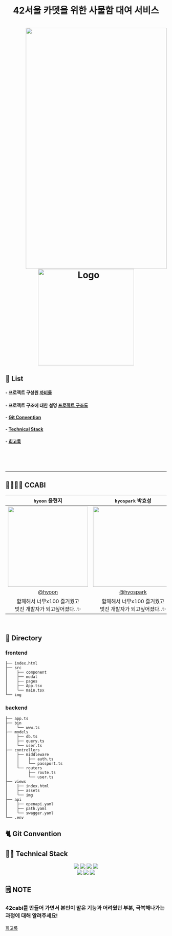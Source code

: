 <!-- LOGO -->
<h1 align='center'> 42서울 카뎃을 위한 사물함 대여 서비스 </h1>
<br />
<img align="right" src="https://www.notion.so/image/https%3A%2F%2Fs3-us-west-2.amazonaws.com%2Fsecure.notion-static.com%2F3a3b84d9-30c1-4749-b815-363c01bd866b%2Fread_me.gif?table=block&spaceId=1dc14d02-9fef-47d5-828a-c667c7d13337&id=ac3fe35e-1d89-492b-b014-e7b580b60c61&userId=c35a0a1a-c458-4454-a8ac-47aecc0173e3&cache=v2" width="440" height="750">

<h1>
<p align="center">
<img src="https://www.notion.so/image/https%3A%2F%2Fs3-us-west-2.amazonaws.com%2Fsecure.notion-static.com%2F422200c6-d33e-40bd-808c-c7794c4c464e%2Flogo_transparent.png?table=block&id=d119c875-6838-4545-8f74-514f583cdd6e&spaceId=1dc14d02-9fef-47d5-828a-c667c7d13337&width=1740&userId=c35a0a1a-c458-4454-a8ac-47aecc0173e3&cache=v2" alt="Logo" width="300" height="300">
</h1>

## 📇 List

#### -  프로젝트 구성원 [까비들](#ccabi)
#### -  프로젝트 구조에 대한 설명 [프로젝트 구조도](#directory)
#### -  [Git Convention](#git-convention)
#### -  [Technical Stack](#technical-stack)
#### -  [회고록](#note)  
<br/>
<br/>
<br/>

***

## 👨‍👩‍👧‍👧 CCABI

| ```hyoon``` 윤현지 | ```hyospark``` 박효성 | ```skim``` 김수빈 | ```spark``` 박성현 |
| :-: | :-: | :-: | :-: |
| <img src="https://www.notion.so/image/https%3A%2F%2Fs3-us-west-2.amazonaws.com%2Fsecure.notion-static.com%2F4bc655ab-7aba-432e-a6ea-235e90f0ccaf%2FUntitled.jpeg?table=block&id=88bd03cc-f0d1-455f-847a-f06d47272665&spaceId=1dc14d02-9fef-47d5-828a-c667c7d13337&width=1740&userId=c35a0a1a-c458-4454-a8ac-47aecc0173e3&cache=v2" width="250"> | <img src="https://www.notion.so/image/https%3A%2F%2Fs3-us-west-2.amazonaws.com%2Fsecure.notion-static.com%2Fc1a166bc-8d97-4bf7-9925-4b18991078ed%2FUntitled.jpeg?table=block&id=3e73475e-e9fe-4bb8-9e02-e44e9e1075c6&spaceId=1dc14d02-9fef-47d5-828a-c667c7d13337&width=1740&userId=c35a0a1a-c458-4454-a8ac-47aecc0173e3&cache=v2" width="250"> | <img src="https://www.notion.so/image/https%3A%2F%2Fs3-us-west-2.amazonaws.com%2Fsecure.notion-static.com%2Fa42d0fab-9ae8-48a1-bbed-a7d418a0283c%2FUntitled.jpeg?table=block&id=77e2ef75-fec7-4f1b-acb7-5b63eb2f4bf9&spaceId=1dc14d02-9fef-47d5-828a-c667c7d13337&width=1740&userId=c35a0a1a-c458-4454-a8ac-47aecc0173e3&cache=v2" width="250"> | <img src="https://www.notion.so/image/https%3A%2F%2Fs3-us-west-2.amazonaws.com%2Fsecure.notion-static.com%2Fa552570b-3630-4232-917c-2c3e6c5ad02a%2FUntitled.jpeg?table=block&id=0519db7d-16b6-4a1c-b6f4-eea4e5722e97&spaceId=1dc14d02-9fef-47d5-828a-c667c7d13337&width=1740&userId=c35a0a1a-c458-4454-a8ac-47aecc0173e3&cache=v2" width="250"> |
| [@hyoon](https://github.com/kamg2218) | [@hyospark](https://github.com/kyoshong) | [@skim](https://github.com/subin195-09) | [@spark](https://github.com/Hyunja27) |
| 함께해서 너무x100 즐거웠고 <div></div> 멋진 개발자가 되고싶어졌다..✨  | 함께해서 너무x100 즐거웠고 <div></div> 멋진 개발자가 되고싶어졌다..✨ | 함께해서 너무x100 즐거웠고 <div></div> 멋진 개발자가 되고싶어졌다..✨  | 함께해서 너무x100 즐거웠고 <div></div> 멋진 개발자가 되고싶어졌다..✨ |
<br/>

## 📁 Directory

### frontend
```
├── index.html
├── src
│    ├── component
│    ├── modal
│    ├── pages
│    ├── App.tsx
│    └── main.tsx
└── img
```

### backend
```
├── app.ts
├── bin
│    └── www.ts
├── models
│    ├── db.ts
│    ├── query.ts
│    └── user.ts
├── controllers
│    ├── middleware
│    │    ├── auth.ts
│    │    └── passport.ts
│    └── routers
│         ├── route.ts
│         └── user.ts
├── views
│    ├── index.html
│    ├── assets
│    └── img
├── api
│    ├── openapi.yaml
│    ├── path.yaml
│    └── swagger.yaml
└── .env
```

## 🐈 Git Convention

## 🧑‍💻 Technical Stack

<div align=center> 
  <img src="https://img.shields.io/badge/typescript-3178C6?style=for-the-badge&logo=typescript&logoColor=white">
  <img src="https://img.shields.io/badge/react-61DAFB?style=for-the-badge&logo=react&logoColor=white"> 
  <img src="https://img.shields.io/badge/Node.js-339933?style=for-the-badge&logo=Node.js&logoColor=white"> 
  <img src="https://img.shields.io/badge/tsnode-3178C6?style=for-the-badge&logo=ts-node&logoColor=white"> 
  <br/>
  <img src="https://img.shields.io/badge/bootstrap-7952B3?style=for-the-badge&logo=Bootstrap&logoColor=white"> 
  <img src="https://img.shields.io/badge/MariaDB-003545?style=for-the-badge&logo=MariaDB&logoColor=white"> 
  <img src="https://img.shields.io/badge/AWS-232F3E?style=for-the-badge&logo=Amazon AWS&logoColor=white"> 
</div>

## 🗒️ NOTE

### 42cabi를 만들어 가면서 본인이 맡은 기능과 어려웠던 부분, 극복해나가는 과정에 대해 알려주세요!
[회고록](https://www.notion.so/hyunja/247ee4f6b0414c2ab9c01e09e2541675)
